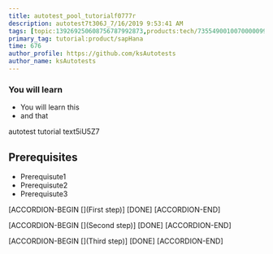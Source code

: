 ```yaml
---
title: autotest_pool_tutorialf0777r
description: autotest7t306J_7/16/2019 9:53:41 AM
tags: [topic:139269250608756787992873,products:tech/73554900100700000996,tutorial:experience/advanced]
primary_tag: tutorial:product/sapHana
time: 676
author_profile: https://github.com/ksAutotests
author_name: ksAutotests
---
```

### You will learn
- You will learn this
- and that

autotest tutorial text5iU5Z7

## Prerequisites
- Prerequisute1
- Prerequisute2
- Prerequisute3

[ACCORDION-BEGIN [](First step)]
[DONE]
[ACCORDION-END]

[ACCORDION-BEGIN [](Second step)]
[DONE]
[ACCORDION-END]

[ACCORDION-BEGIN [](Third step)]
[DONE]
[ACCORDION-END]

